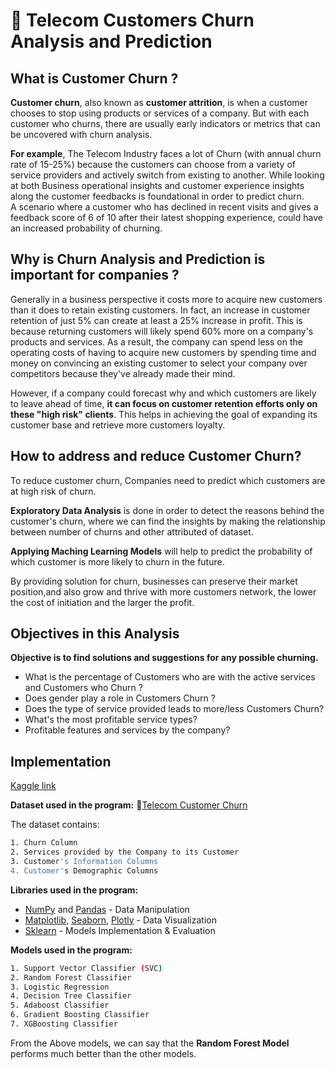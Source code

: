 
# 🚀 Telecom Customers Churn Analysis and Prediction 

## What is Customer Churn ? 

**Customer churn**, also known as **customer attrition**, is when a customer chooses to stop using products or services of a company. But with each customer who churns, there are usually early indicators or metrics that can be uncovered with churn analysis.

**For example**, The Telecom Industry faces a lot of Churn (with annual churn rate of 15-25%) because the customers can choose from a variety of service providers and actively switch from existing to another.
While looking at both Business operational insights and customer experience insights along the customer feedbacks is foundational in order to predict churn.  
A scenario where a customer who has declined in recent visits and gives a feedback score of 6 of 10 after their latest shopping experience, could have an increased probability of churning.

## Why is Churn Analysis and Prediction is important for companies ? 
Generally in a business perspective it costs more to acquire new customers than it does to retain existing customers. In fact, an increase in customer retention of just 5% can create at least a 25% increase in profit. This is because returning customers will likely spend 60% more on a company's products and services. As a result, the company can spend less on the operating costs of having to acquire new customers by spending time and money on convincing an existing customer to select your company over competitors because they've already made their mind.

However, if a company could forecast why and which customers are likely to leave ahead of time, **it can focus on customer retention efforts only on these "high risk" clients**. This helps in achieving the goal of expanding its customer base and retrieve more customers loyalty.

## How to address and reduce Customer Churn?

To reduce customer churn, Companies need to predict which customers are at high risk of churn.

**Exploratory Data Analysis** is done in order to detect the reasons behind the customer's churn, where we can find the insights by making the relationship between number of churns and other attributed of dataset.

**Applying Maching Learning Models** will help to predict the probability of which customer is more likely to churn in the future.

By providing solution for churn, businesses can preserve their market position,and also grow and thrive with more customers network, the lower the cost of initiation and the larger the profit.

## Objectives in this Analysis

**Objective is to find solutions and suggestions for any possible churning.**

* What is the percentage of Customers who are with the active services and Customers who Churn ?      
* Does gender play a role in Customers Churn ?   
* Does the type of service provided leads to more/less Customers Churn?  
* What's the most profitable service types?  
* Profitable features and services by the company?


## Implementation

[Kaggle link](https://www.kaggle.com/code/yuvrajkalsi/churn-pred-analysis/notebook)

**Dataset used in the program:** 🔗[Telecom Customer Churn](https://www.kaggle.com/datasets/blastchar/telco-customer-churn?datasetId=13996&sortBy=voteCount)

The dataset contains:
```bash
1. Churn Column
2. Services provided by the Company to its Customer
3. Customer's Information Columns
4. Customer's Demographic Columns
```
**Libraries used in the program:**

* [NumPy](https://numpy.org/doc/stable/) and [Pandas](https://pandas.pydata.org/docs/) - Data Manipulation
* [Matplotlib](https://matplotlib.org/stable/index.html), [Seaborn](https://seaborn.pydata.org/), [Plotly](https://plotly.com/python/) - Data Visualization
* [Sklearn](https://scikit-learn.org/0.21/documentation.html) - Models Implementation & Evaluation

**Models used in the program:**
```bash
1. Support Vector Classifier (SVC)
2. Random Forest Classifier
3. Logistic Regression
4. Decision Tree Classifier
5. Adaboost Classifier
6. Gradient Boosting Classifier
7. XGBoosting Classifier
```

From the Above models, we can say that the **Random Forest Model** performs much better than the other models. 


